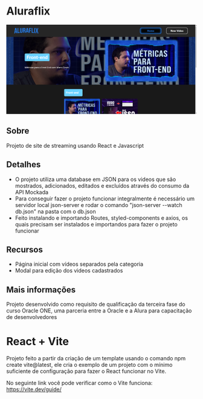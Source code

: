 <h1>Aluraflix</h1>

<img src="/public/Aluraflix.png" alt="projeto_aluraflix">

<h2>Sobre</h2>
<p>Projeto de site de streaming usando React e Javascript</p>

<h2>Detalhes</h2>
<ul>
<li>O projeto utiliza uma database em JSON para os videos que são mostrados, adicionados, editados e excluídos através do consumo da API Mockada</li>
<li>Para conseguir fazer o projeto funcionar integralmente é necessário um servidor local json-server e rodar o comando "json-server --watch db.json" na pasta com o db.json</li>
<li>Feito instalando e importando Routes, styled-components e axios, os quais precisam ser instalados e importandos para fazer o projeto funcionar</li>
</ul>

<h2>Recursos</h2>
<ul>
  
  <li>Página inicial com vídeos separados pela categoria</li>
  <li>Modal para edição dos videos cadastrados</li>
</ul>

<h2>Mais informações</h2>
<p>Projeto desenvolvido como requisito de qualificação da terceira fase do curso Oracle ONE, uma parceria entre a Oracle e a Alura para capacitação de desenvolvedores</p>

# React + Vite

Projeto feito a partir da criação de um template usando  o comando npm create vite@latest, ele cria o exemplo de um projeto com o mínimo suficiente de configuração para fazer o React funcionar no Vite.

No seguinte link você pode verificar como o Vite funciona:
https://vite.dev/guide/
